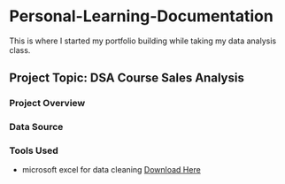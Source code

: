 # Personal-Learning-Documentation
This is where I started my portfolio building while taking my data analysis class.

## Project Topic: DSA Course Sales Analysis

### Project Overview

### Data Source

### Tools Used
- microsoft excel for data cleaning [Download Here](https://docs.google.com/spreadsheets/u/0/)
